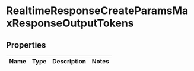 
# RealtimeResponseCreateParamsMaxResponseOutputTokens

## Properties
| Name | Type | Description | Notes |
| ------------ | ------------- | ------------- | ------------- |



